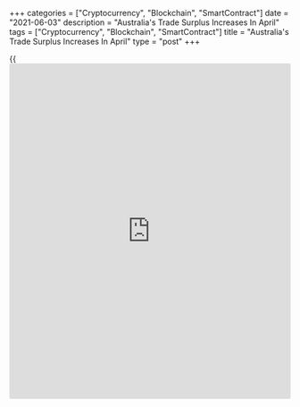 +++
categories = ["Cryptocurrency", "Blockchain", "SmartContract"]
date = "2021-06-03"
description = "Australia's Trade Surplus Increases In April"
tags = ["Cryptocurrency", "Blockchain", "SmartContract"]
title = "Australia's Trade Surplus Increases In April"
type = "post"
+++

{{<iframe id="large-banner" src="https://www.bounty.group/#slide=27.0" width="100%" height="600" scrolling="no" style="border: 0px solid rgb(216, 221, 230); border-radius: 3px;">}}

Australia's trade surplus increased notably in April as exports
increased amid falling imports, the Australian Bureau of Statistics
reported Thursday.

The trade surplus increased to A$8.02 billion from A$5.79 billion in
March. This was above the economists' forecast of A$7.9 billion.

Exports grew 3 percent to A$39.77 billion, while imports fell 3 percent
to A$31.74 billion.

As the increase in the trade surplus was largely driven by higher
commodity prices, export volumes will need to recover further in the
months ahead to prevent trade from being a drag on GDP growth yet again
in the second quarter, Ben Udy, an economist at Capital Economics, said.

Another report from the statistical office showed that retail sales grew
1.1 percent on a monthly basis, as initially estimated, in April,
following a 1.3 percent rise in March.

On a yearly basis, retail turnover surged 25 percent in April.

For comments and feedback [contact](https://www.playgroundfx.com/contact/): editorial@rtt[news](https://www.letsplayfx.com/blog/forex-news-website/).com

[Economic News][1]

 **What parts of the world are seeing the best (and worst) economic
performances lately? Click[here][2] to check out our [Econ Scorecard][2]
and find out! See up-to-the-moment [ranking](https://www.playgroundfx.com/blog/crypto-exchange-ranking/)s for the best and worst
performers in [GDP][3], [unemployment rate][4], [inflation][5] and much
more.**

   1. www.rtt[news](https://www.letsplayfx.com/blog/forex-news-website/).com/Content/EconomicNews.aspx
   2. www.rtt[news](https://www.letsplayfx.com/blog/forex-news-website/).com/economic-scorecard/world-rank/retail-sales/highest-performance.aspx
   3. www.rtt[news](https://www.letsplayfx.com/blog/forex-news-website/).com/economic-scorecard/world-rank/GDP/highest-performance.aspx
   4. www.rtt[news](https://www.letsplayfx.com/blog/forex-news-website/).com/economic-scorecard/world-rank/unemployment-rate/lowest-performance.aspx
   5. www.rtt[news](https://www.letsplayfx.com/blog/forex-news-website/).com/economic-scorecard/world-rank/CPI/highest-performance.aspx